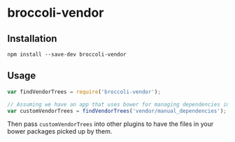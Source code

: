# broccoli-vendor

## Installation

```
npm install --save-dev broccoli-vendor
```

## Usage

```js
var findVendorTrees = require('broccoli-vendor');

// Assuming we have an app that uses bower for managing dependencies in `vendor` and we also have  non-bower dependencies that we would also like to store inside of the `vendor` directory
var customVendorTrees = findVendorTrees('vendor/manual_dependencies');
```

Then pass `customVendorTrees` into other plugins to have the files in your bower
packages picked up by them.
